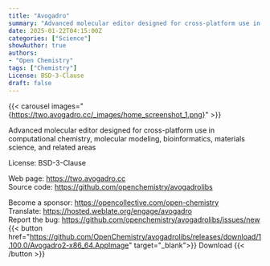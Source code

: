 ```yaml
---
title: "Avogadro"
summary: "Advanced molecular editor designed for cross-platform use in computational chemistry, molecular modeling, bioinformatics, materials science, and related areas"
date: 2025-01-22T04:15:00Z
categories: ["Science"]
showAuthor: true
authors:
- "Open Chemistry"
tags: ["Chemistry"]
License: BSD-3-Clause
draft: false
---
```


{{< carousel images="{https://two.avogadro.cc/_images/home_screenshot_1.png}" >}}

Advanced molecular editor designed for cross-platform use in computational chemistry, molecular modeling, bioinformatics, materials science, and related areas

License: BSD-3-Clause

Web page: <https://two.avogadro.cc>  
Source code: <https://github.com/openchemistry/avogadrolibs>

Become a sponsor: <https://opencollective.com/open-chemistry>  
Translate: <https://hosted.weblate.org/engage/avogadro>  
Report the bug: <https://github.com/openchemistry/avogadrolibs/issues/new>  
{{< button href="https://github.com/OpenChemistry/avogadrolibs/releases/download/1.100.0/Avogadro2-x86_64.AppImage" target="_blank">}}
Download
{{< /button >}}